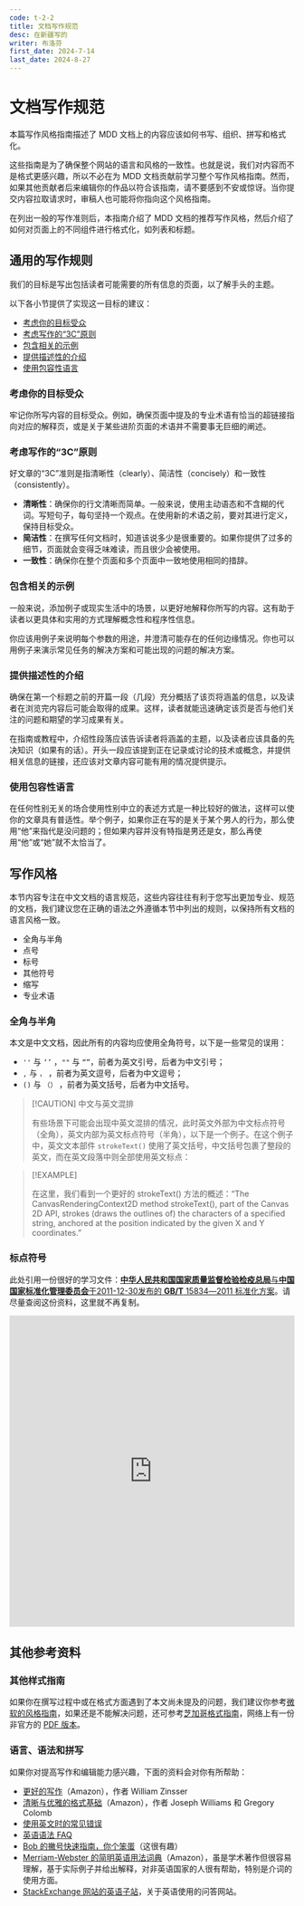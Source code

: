 ```yaml
---
code: t-2-2
title: 文档写作规范
desc: 在新疆写的
writer: 布洛芬
first_date: 2024-7-14
last_date: 2024-8-27
---
```


# 文档写作规范

本篇写作风格指南描述了 MDD 文档上的内容应该如何书写、组织、拼写和格式化。

这些指南是为了确保整个网站的语言和风格的一致性。也就是说，我们对内容而不是格式更感兴趣，所以不必在为 MDD 文档贡献前学习整个写作风格指南。然而，如果其他贡献者后来编辑你的作品以符合该指南，请不要感到不安或惊讶。当你提交内容拉取请求时，审稿人也可能将你指向这个风格指南。

在列出一般的写作准则后，本指南介绍了 MDD 文档的推荐写作风格，然后介绍了如何对页面上的不同组件进行格式化，如列表和标题。

## 通用的写作规则

我们的目标是写出包括读者可能需要的所有信息的页面，以了解手头的主题。

以下各小节提供了实现这一目标的建议：

- [考虑你的目标受众](/tutorials/帮助建设我们的文档/文档写作规范#考虑你的目标受众)
- [考虑写作的“3C”原则](/tutorials/帮助建设我们的文档/文档写作规范#考虑写作的“3C”原则)
- [包含相关的示例](/tutorials/帮助建设我们的文档/文档写作规范#包含相关的示例)
- [提供描述性的介绍](/tutorials/帮助建设我们的文档/文档写作规范#提供描述性的介绍)
- [使用包容性语言](/tutorials/帮助建设我们的文档/文档写作规范#使用包容性语言)

### 考虑你的目标受众

牢记你所写内容的目标受众。例如，确保页面中提及的专业术语有恰当的超链接指向对应的解释页，或是关于某些进阶页面的术语并不需要事无巨细的阐述。

### 考虑写作的“3C”原则

好文章的“3C”准则是指清晰性（clearly）、简洁性（concisely）和一致性（consistently）。

- **清晰性**：确保你的行文清晰而简单。一般来说，使用主动语态和不含糊的代词。写短句子，每句坚持一个观点。在使用新的术语之前，要对其进行定义，保持目标受众。
- **简洁性**：在撰写任何文档时，知道该说多少是很重要的。如果你提供了过多的细节，页面就会变得乏味难读，而且很少会被使用。
- **一致性**：确保你在整个页面和多个页面中一致地使用相同的措辞。

### 包含相关的示例

一般来说，添加例子或现实生活中的场景，以更好地解释你所写的内容。这有助于读者以更具体和实用的方式理解概念性和程序性信息。

你应该用例子来说明每个参数的用途，并澄清可能存在的任何边缘情况。你也可以用例子来演示常见任务的解决方案和可能出现的问题的解决方案。

### 提供描述性的介绍

确保在第一个标题之前的开篇一段（几段）充分概括了该页将涵盖的信息，以及读者在浏览完内容后可能会取得的成果。这样，读者就能迅速确定该页是否与他们关注的问题和期望的学习成果有关。

在指南或教程中，介绍性段落应该告诉读者将涵盖的主题，以及读者应该具备的先决知识（如果有的话）。开头一段应该提到正在记录或讨论的技术或概念，并提供相关信息的链接，还应该对文章内容可能有用的情况提供提示。

### 使用包容性语言

在任何性别无关的场合使用性别中立的表述方式是一种比较好的做法，这样可以使你的文章具有普适性。举个例子，如果你正在写的是关于某个男人的行为，那么使用“他”来指代是没问题的；但如果内容并没有特指是男还是女，那么再使用“他”或“她”就不太恰当了。

## 写作风格

本节内容专注在中文文档的语言规范，这些内容往往有利于您写出更加专业、规范的文档，我们建议您在正确的语法之外遵循本节中列出的规则，以保持所有文档的语言风格一致。

- 全角与半角
- 点号
- 标号
- 其他符号
- 缩写
- 专业术语

### 全角与半角

本文是中文文档，因此所有的内容均应使用全角符号，以下是一些常见的误用：

- `''` 与 `‘’` ，`""` 与 `“”`，前者为英文引号，后者为中文引号；
- `,` 与 `，` ，前者为英文逗号，后者为中文逗号；
- `()` 与 `（）` ，前者为英文括号，后者为中文括号。

> [!CAUTION] 中文与英文混排
>
> 有些场景下可能会出现中英文混排的情况，此时英文外部为中文标点符号（全角），英文内部为英文标点符号（半角），以下是一个例子。在这个例子中，英文文本部件 `strokeText()` 使用了英文括号，中文括号包裹了整段的英文，而在英文段落中则全部使用英文标点：

> [!EXAMPLE]
>
> 在这里，我们看到一个更好的 strokeText() 方法的概述：“The CanvasRenderingContext2D method strokeText(), part of the Canvas 2D API, strokes (draws the outlines of) the characters of a specified string, anchored at the position indicated by the given X and Y coordinates.”

### 标点符号

此处引用一份很好的学习文件：[**中华人民共和国国家质量监督检验检疫总局**与**中国国家标准化管理委员会**于2011-12-30发布的 **GB/T** 15834―2011 标准化方案](https://people.ubuntu.com/~happyaron/l10n/GB(T)15834-2011.html)。请尽量查阅这份资料，这里就不再复制。

<iframe src='https://people.ubuntu.com/~happyaron/l10n/GB(T)15834-2011.html' title="Embedded Page" width="100%" height="550px" style= "border: none" ></iframe>

## 其他参考资料

### 其他样式指南

如果你在撰写过程中或在格式方面遇到了本文尚未提及的问题，我们建议你参考[微软的风格指南](https://docs.microsoft.com/zh-cn/style-guide)，如果还是不能解决问题，还可参考[芝加哥格式指南](https://www.chicagomanualofstyle.org/)，网络上有一份非官方的 [PDF 版本](https://faculty.cascadia.edu/cma/HIST148/cmscrib.pdf)。

### 语言、语法和拼写

如果你对提高写作和编辑能力感兴趣，下面的资料会对你有所帮助：

- [更好的写作](https://www.amazon.com/Writing-Well-30th-Anniversary-Nonfiction/dp/0060891548)（Amazon），作者 William Zinsser
- [清晰与优雅的格式基础](https://www.amazon.com/Style-Basics-Clarity-Grace-4th/dp/0205830765/)（Amazon），作者 Joseph Williams 和 Gregory Colomb
- [使用英文时的常见错误](https://brians.wsu.edu/common-errors-in-english-usage/)
- [英语语法 FAQ](https://www-personal.umich.edu/~jlawler/aue.html)
- [Bob 的撇号快速指南，你个笨蛋](https://www.angryflower.com/bobsqu.gif)（这很有趣）
- [Merriam-Webster 的简明英语用法词典](https://www.amazon.com/Merriam-Websters-Concise-Dictionary-English-Usage/dp/B004L2KNI2)（Amazon），虽是学术著作但很容易理解，基于实际例子并给出解释，对非英语国家的人很有帮助，特别是介词的使用方面。
- [StackExchange 网站的英语子站](http://english.stackexchange.com/)，关于英语使用的问答网站。